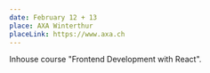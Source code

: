 ```yaml
---
date: February 12 + 13
place: AXA Winterthur
placeLink: https://www.axa.ch
---
```


Inhouse course "Frontend Development with React". 
